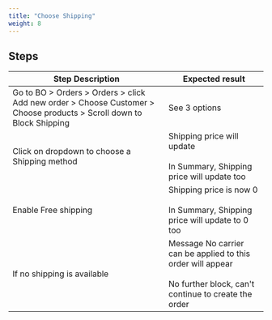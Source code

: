 ```yaml
---
title: "Choose Shipping"
weight: 8
---
```

## Steps
| Step Description | Expected result |
| ----- | ----- |
| Go to BO > Orders > Orders > click Add new order > Choose Customer > Choose products > Scroll down to Block Shipping | See 3 options |
| Click on dropdown to choose a Shipping method | Shipping price will update<br><br>In Summary, Shipping price will update too |
| Enable Free shipping | Shipping price is now 0<br><br>In Summary, Shipping price will update to 0 too |
| If no shipping is available | Message No carrier can be applied to this order will appear<br><br>No further block, can't continue to create the order |
